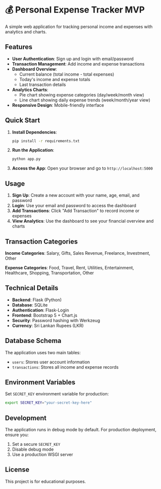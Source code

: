 # 💰 Personal Expense Tracker MVP

A simple web application for tracking personal income and expenses with analytics and charts.

## Features

- **User Authentication**: Sign up and login with email/password
- **Transaction Management**: Add income and expense transactions
- **Dashboard Overview**: 
  - Current balance (total income - total expenses)
  - Today's income and expense totals
  - Last transaction details
- **Analytics Charts**:
  - Pie chart showing expense categories (day/week/month view)
  - Line chart showing daily expense trends (week/month/year view)
- **Responsive Design**: Mobile-friendly interface

## Quick Start

1. **Install Dependencies**:
   ```bash
   pip install -r requirements.txt
   ```

2. **Run the Application**:
   ```bash
   python app.py
   ```

3. **Access the App**:
   Open your browser and go to `http://localhost:5000`

## Usage

1. **Sign Up**: Create a new account with your name, age, email, and password
2. **Login**: Use your email and password to access the dashboard
3. **Add Transactions**: Click "Add Transaction" to record income or expenses
4. **View Analytics**: Use the dashboard to see your financial overview and charts

## Transaction Categories

**Income Categories**: Salary, Gifts, Sales Revenue, Freelance, Investment, Other

**Expense Categories**: Food, Travel, Rent, Utilities, Entertainment, Healthcare, Shopping, Transportation, Other

## Technical Details

- **Backend**: Flask (Python)
- **Database**: SQLite
- **Authentication**: Flask-Login
- **Frontend**: Bootstrap 5 + Chart.js
- **Security**: Password hashing with Werkzeug
- **Currency**: Sri Lankan Rupees (LKR)

## Database Schema

The application uses two main tables:
- `users`: Stores user account information
- `transactions`: Stores all income and expense records

## Environment Variables

Set `SECRET_KEY` environment variable for production:
```bash
export SECRET_KEY="your-secret-key-here"
```

## Development

The application runs in debug mode by default. For production deployment, ensure you:
1. Set a secure `SECRET_KEY`
2. Disable debug mode
3. Use a production WSGI server

## License

This project is for educational purposes.
